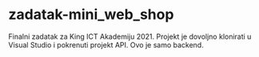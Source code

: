 # zadatak-mini_web_shop
Finalni zadatak za King ICT Akademiju 2021.
Projekt je dovoljno klonirati u Visual Studio i pokrenuti projekt API.
Ovo je samo backend.

